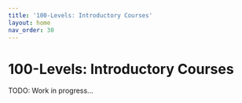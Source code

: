 ```yaml
---
title: '100-Levels: Introductory Courses'
layout: home
nav_order: 30
---
```

# 100-Levels: Introductory Courses

TODO: Work in progress...
